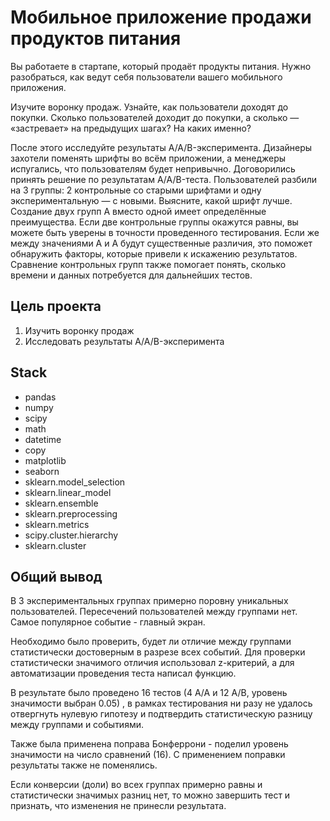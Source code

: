 # Мобильное приложение продажи продуктов питания

Вы работаете в стартапе, который продаёт продукты питания. Нужно разобраться, как ведут себя пользователи вашего мобильного приложения.

Изучите воронку продаж. Узнайте, как пользователи доходят до покупки. Сколько пользователей доходит до покупки, а сколько — «застревает» на предыдущих шагах? На каких именно?

После этого исследуйте результаты A/A/B-эксперимента. Дизайнеры захотели поменять шрифты во всём приложении, а менеджеры испугались, что пользователям будет непривычно. Договорились принять решение по результатам A/A/B-теста. Пользователей разбили на 3 группы: 2 контрольные со старыми шрифтами и одну экспериментальную — с новыми. Выясните, какой шрифт лучше. Создание двух групп A вместо одной имеет определённые преимущества. Если две контрольные группы окажутся равны, вы можете быть уверены в точности проведенного тестирования. Если же между значениями A и A будут существенные различия, это поможет обнаружить факторы, которые привели к искажению результатов. Сравнение контрольных групп также помогает понять, сколько времени и данных потребуется для дальнейших тестов.

**Цель проекта**
---
1. Изучить воронку продаж
2. Исследовать результаты A/A/B-эксперимента

**Stack**
---
- pandas
- numpy
- scipy
- math
- datetime
- copy
- matplotlib
- seaborn
- sklearn.model_selection
- sklearn.linear_model
- sklearn.ensemble
- sklearn.preprocessing
- sklearn.metrics
- scipy.cluster.hierarchy
- sklearn.cluster

**Общий вывод**
---
В 3 экспериментальных группах примерно поровну уникальных пользователей. Пересечений пользователей между группами нет. Самое популярное событие - главный экран.

Необходимо было проверить, будет ли отличие между группами статистически достоверным в разрезе всех событий.
Для проверки статистически значимого отличия использовал z-критерий, а для автоматизации проведения теста написал функцию.

В результате было проведено 16 тестов (4 А/А и 12 А/В, уровень значимости выбран 0.05) , в рамках тестирования ни разу не удалось отвергнуть нулевую гипотезу и подтвердить статистическую разницу между группами и событиями.

Также была применена поправа Бонферрони - поделил уровень значимости на число сравнений (16). С применением поправки результаты также не поменялись.

Если конверсии (доли) во всех группах примерно равны и статистически значимых разниц нет, то можно завершить тест и признать, что изменения не принесли результата.